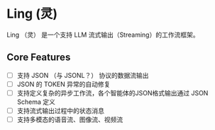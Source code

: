 # Ling (灵)

Ling （灵） 是一个支持 LLM 流式输出（Streaming）的工作流框架。

## Core Features

- [ ] 支持 JSON （与 JSONL？） 协议的数据流输出
- [ ] JSON 的 TOKEN 异常的自动修复
- [ ] 支持定义复杂的异步工作流，各个智能体的JSON格式输出通过 JSON Schema 定义
- [ ] 支持流式输出过程中的状态消息
- [ ] 支持多模态的语音流、图像流、视频流
